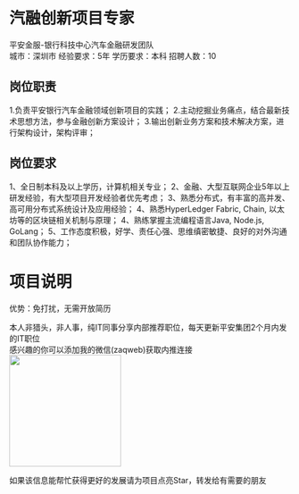 # 汽融创新项目专家
平安金服-银行科技中心汽车金融研发团队  
城市：深圳市 经验要求：5年 学历要求：本科  招聘人数：10

## 岗位职责
1.负责平安银行汽车金融领域创新项目的实践；
 2.主动挖掘业务痛点，结合最新技术思想方法，参与金融创新方案设计；
 3.输出创新业务方案和技术解决方案，进行架构设计，架构评审；

## 岗位要求
1、全日制本科及以上学历，计算机相关专业；
 2、金融、大型互联网企业5年以上研发经验，有大型项目开发经验者优先考虑；
 3、熟悉分布式，有丰富的高并发、高可用分布式系统设计及应用经验；
 4、熟悉HyperLedger Fabric, Chain, 以太坊等的区块链相关机制与原理；
 4、熟练掌握主流编程语言Java, Node.js, GoLang；
 5、工作态度积极，好学、责任心强、思维缜密敏捷、良好的对外沟通和团队协作能力；

# 项目说明

优势：免打扰，无需开放简历

本人非猎头，非人事，纯IT同事分享内部推荐职位，每天更新平安集团2个月内发的IT职位  
感兴趣的你可以添加我的微信(zaqweb)获取内推连接  
<img src="https://github.com/zaqweb/PA-IT-JOBS/blob/master/WechatICode.jpeg"  height="200" width="200">

如果该信息能帮忙获得更好的发展请为项目点亮Star，转发给有需要的朋友




